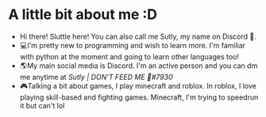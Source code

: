# A little bit about me :D

- Hi there! Sluttle here! You can also call me Sutly, my name on Discord 🤗.
- 💻I'm pretty new to programming and wish to learn more. I'm familiar with python at the moment and going to learn other languages too!
- 🌎My main social media is Discord. I'm an active person and you can dm me anytime at _Sutly | DON'T FEED ME 👿#7930_
- 🎮Talking a bit about games, I play minecraft and roblox. In roblox, I love playing skill-based and fighting games. Minecraft, I'm trying to speedrun it but can't lol

<!---
Sluttle/Sluttle is a ✨ special ✨ repository because its `README.md` (this file) appears on your GitHub profile.
You can click the Preview link to take a look at your changes.
--->

